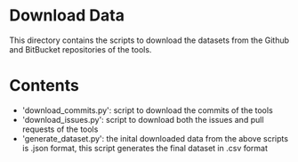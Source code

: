 # Download Data
This directory contains the scripts to download the datasets from the Github and BitBucket repositories of the tools.

# Contents
- 'download_commits.py': script to download the commits of the tools
- 'download_issues.py': script to download both the issues and pull requests of the tools
- 'generate_dataset.py': the inital downloaded data from the above scripts is .json format, this script generates the final dataset in .csv format
